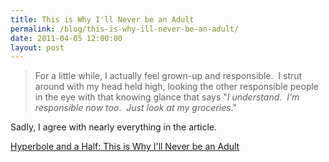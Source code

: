 ```yaml
---
title: This is Why I'll Never be an Adult
permalink: /blog/this-is-why-ill-never-be-an-adult/
date: 2011-04-05 12:00:00
layout: post
---
```


> For a little while, I actually feel grown-up and responsible.  I strut around with my head held high, looking the other responsible people in the eye with that knowing glance that says "_I understand.  I'm responsible now too_.  _Just look at my groceries_."

Sadly, I agree with nearly everything in the article.

[Hyperbole and a Half: This is Why I'll Never be an Adult](http://hyperboleandahalf.blogspot.com/2010-06-this-is-why-ill-never-be-adult.html)